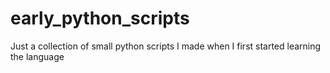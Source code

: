 # early_python_scripts
Just a collection of small python scripts I made when I first started learning the language
